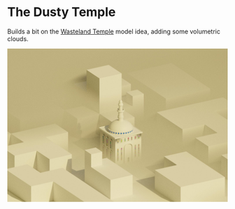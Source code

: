 # The Dusty Temple

Builds a bit on the [Wasteland Temple](./../wasteland-temple) model idea, adding some volumetric clouds.  

![](./src/render.jpg)
